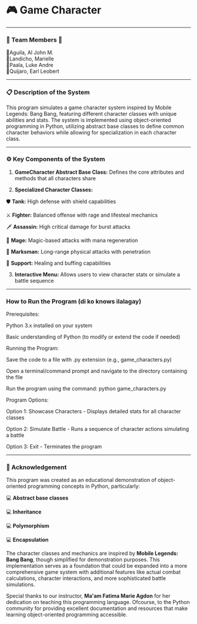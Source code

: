 # **🎮 Game Character**

---
### **💚 Team Members 💚**
🔹Aguila, Al John M.<br>
🔹Landicho, Marielle<br>
🔹Paala, Luke Andre<br>
🔹Quijaro, Earl Leobert

---
### **📋 Description of the System**

This program simulates a game character system inspired by Mobile Legends: Bang Bang, featuring different character classes with unique abilities and stats. The system is implemented using object-oriented programming in Python, utilizing abstract base classes to define common character behaviors while allowing for specialization in each character class.

---
### **⚙ Key Components of the System**

1. **GameCharacter Abstract Base Class:** Defines the core attributes and methods that all characters share

2. **Specialized Character Classes:**

🛡️ **Tank:** High defense with shield capabilities

⚔️ **Fighter:** Balanced offense with rage and lifesteal mechanics

🗡️ **Assassin:** High critical damage for burst attacks

🔮 **Mage:** Magic-based attacks with mana regeneration

🏹 **Marksman:** Long-range physical attacks with penetration

🧿 **Support:** Healing and buffing capabilities


3.  **Interactive Menu:** Allows users to view character stats or simulate a battle sequence

---
### **How to Run the Program** (di ko knows ilalagay)
Prerequisites:

Python 3.x installed on your system

Basic understanding of Python (to modify or extend the code if needed)

Running the Program:

Save the code to a file with .py extension (e.g., game_characters.py)

Open a terminal/command prompt and navigate to the directory containing the file

Run the program using the command: python game_characters.py

Program Options:

Option 1: Showcase Characters - Displays detailed stats for all character classes

Option 2: Simulate Battle - Runs a sequence of character actions simulating a battle

Option 3: Exit - Terminates the program

---
### **🔔 Acknowledgement**

This program was created as an educational demonstration of object-oriented programming concepts in Python, particularly:

💻 **Abstract base classes**

💻 **Inheritance**

💻 **Polymorphism**

💻 **Encapsulation**

The character classes and mechanics are inspired by **Mobile Legends: Bang Bang**, though simplified for demonstration purposes. This implementation serves as a foundation that could be expanded into a more comprehensive game system with additional features like actual combat calculations, character interactions, and more sophisticated battle simulations.

Special thanks to our instructor, **Ma'am Fatima Marie Agdon** for her dedication on teaching this programming language. Ofcourse, to the Python community for providing excellent documentation and resources that make learning object-oriented programming accessible.


 
